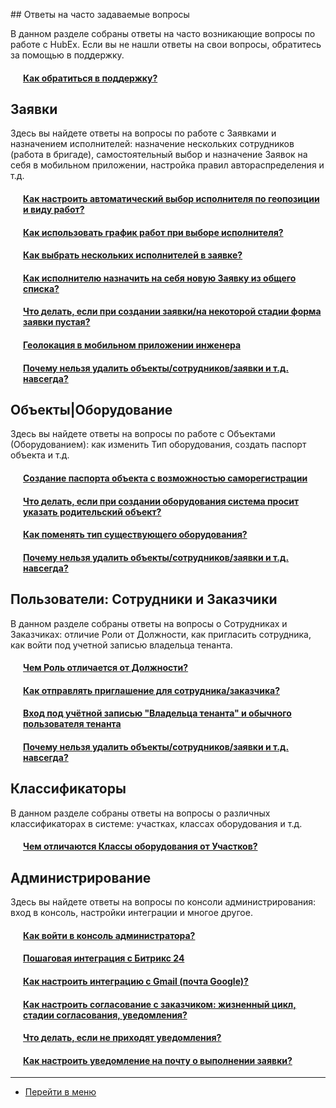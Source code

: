 <script type="text/javascript" >
   (function(m,e,t,r,i,k,a){m[i]=m[i]||function(){(m[i].a=m[i].a||[]).push(arguments)};
   m[i].l=1*new Date();k=e.createElement(t),a=e.getElementsByTagName(t)[0],k.async=1,k.src=r,a.parentNode.insertBefore(k,a)})
   (window, document, "script", "https://mc.yandex.ru/metrika/tag.js", "ym");
   ym('{{ site.yandex_metric }}', "init", {
        id:'{{ site.yandex_metric }}',
        clickmap:true,
        trackLinks:true,
        accurateTrackBounce:true,
        webvisor:true
   });
</script>
<noscript><div><img src="https://mc.yandex.ru/watch/'{{ site.yandex_metric }}'" style="position:absolute; left:-9999px;" alt="" /></div></noscript>
<!-- /Yandex.Metrika counter -->
<link rel="stylesheet" type="text/css" href="/assets/css/styles.css">
## Ответы на часто задаваемые вопросы

В данном разделе собраны ответы на часто возникающие вопросы по работе с HubEx. Если вы не нашли ответы на свои вопросы, обратитесь за помощью в поддержку.

<h4 style="padding-left: 20px;"><a href="/docs/FAQ/RU/user/HowToContactSupport.html">Как обратиться в поддержку?</a></h4>

## Заявки
Здесь вы найдете ответы на вопросы по работе с Заявками и назначением исполнителей: назначение нескольких сотрудников (работа в бригаде), самостоятельный выбор и назначение Заявок на себя в мобильном приложении, настройка правил автораспределения и т.д.
<h4 style="padding-left: 20px;"><a href="/docs/FAQ/RU/user/RulesOfChoiceGEO.html">Как настроить автоматический выбор исполнителя по геопозиции и виду работ?</a></h4>
<h4 style="padding-left: 20px;"><a href="/docs/FAQ/RU/user/Schedule.html">Как использовать график работ при выборе исполнителя?</a></h4>
<h4 style="padding-left: 20px;"><a href="/docs/FAQ/RU/user/SeveralEngineers.html">Как выбрать нескольких исполнителей в заявке?</a></h4>
<h4 style="padding-left: 20px;"><a href="/docs/FAQ/RU/user/AcceptanceTicket.html">Как исполнителю назначить на себя новую Заявку из общего списка?</a></h4>
<h4 style="padding-left: 20px;"><a href="/docs/FAQ/RU/user/HowToDealWithWhiteScreen.html">Что делать, если при создании заявки/на некоторой стадии форма заявки пустая?</a></h4>
<h4 style="padding-left: 20px;"><a href="/docs/FAQ/RU/user/GEOinMob.html">Геолокация в мобильном приложении инженера</a></h4>
<h4 style="padding-left: 20px;"><a href="/docs/FAQ/RU/user/DeletedObjects.html">Почему нельзя удалить объекты/сотрудников/заявки и т.д. навсегда?</a></h4>


## Объекты|Оборудование
Здесь вы найдете ответы на вопросы по работе с Объектами (Оборудованием): как изменить Тип оборудования, создать паспорт объекта и т.д.
<h4 style="padding-left: 20px;"><a href="/docs/FAQ/RU/user/HowToMakePassport.html">Создание паспорта объекта с возможностью саморегистрации</a></h4>
<h4 style="padding-left: 20px;"><a href="/docs/FAQ/RU/user/TheDifferenceBetweenObjectTypes.html">Что делать, если при создании оборудования система просит указать родительский объект?</a></h4>
<h4 style="padding-left: 20px;"><a href="/docs/FAQ/RU/user/ChangeOfObjectType.html">Как поменять тип существующего оборудования?</a></h4>
<h4 style="padding-left: 20px;"><a href="/docs/FAQ/RU/user/DeletedObjects.html">Почему нельзя удалить объекты/сотрудников/заявки и т.д. навсегда?</a></h4>


## Пользователи: Сотрудники и Заказчики
В данном разделе собраны ответы на вопросы о Сотрудниках и Заказчиках: отличие Роли от Должности, как пригласить сотрудника, как войти под учетной записью владельца тенанта.
<h4 style="padding-left: 20px;"><a href="/docs/FAQ/RU/user/RoleVSPosition.html">Чем Роль отличается от Должности?</a></h4>
<h4 style="padding-left: 20px;"><a href="/docs/FAQ/RU/user/HowToSendInvitation.html">Как отправлять приглашение для сотрудника/заказчика?</a></h4>

<h4 style="padding-left: 20px;"><a href="/docs/FAQ/RU/user/SuperAndUsualUser.html">Вход под учётной записью "Владельца тенанта" и обычного пользователя тенанта</a></h4>
<h4 style="padding-left: 20px;"><a href="/docs/FAQ/RU/user/DeletedObjects.html">Почему нельзя удалить объекты/сотрудников/заявки и т.д. навсегда?</a></h4>

## Классификаторы
В данном разделе собраны ответы на вопросы о различных классификаторах в системе: участках, классах оборудования и т.д.

<h4 style="padding-left: 20px;"><a href="/docs/FAQ/RU/admin/PlacesVSObjectsClass.html">Чем отличаются Классы оборудования от Участков?</a></h4>

## Администрирование
Здесь вы найдете ответы на вопросы по консоли администрирования: вход в консоль, настройки интеграции и многое другое.


<h4 style="padding-left: 20px;"><a href="/docs/FAQ/RU/admin/HowToEnterTheAdmin.html">Как войти в консоль администратора?</a></h4>

<h4 style="padding-left: 20px;"><a href="/docs/FAQ/RU/admin/Integration.html">Пошаговая интеграция с Битрикс 24</a></h4>

<h4 style="padding-left: 20px;"><a href="/docs/FAQ/RU/user/HowToManageGmailIntegration.html">Как настроить интеграцию с Gmail (почта Google)?</a></h4>

<h4 style="padding-left: 20px;"><a href="/docs/FAQ/RU/admin/CustomerAgreement.html">Как настроить согласование с заказчиком: жизненный цикл, стадии согласования, уведомления?</a></h4>
<h4 style="padding-left: 20px;"><a href="/docs/FAQ/RU/user/HowToNotificationsToMobile.html">Что делать, если не приходят уведомления?</a></h4>

<h4 style="padding-left: 20px;"><a href="/docs/FAQ/RU/user/HowToManageNotifications.html">Как настроить уведомление на почту о выполнении заявки?</a></h4>
















____
- [Перейти в меню](http://wiki.hubex.ru)
